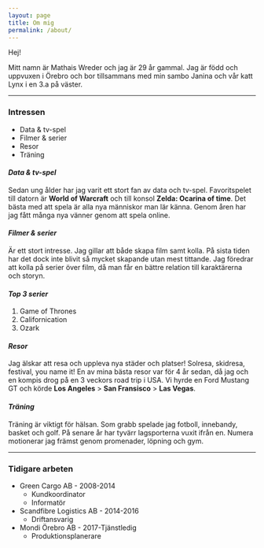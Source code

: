 ```yaml
---
layout: page
title: Om mig
permalink: /about/
---
```


Hej!

Mitt namn är Mathais Wreder och jag är 29 år gammal. Jag är född och uppvuxen i Örebro och bor tillsammans med min sambo Janina och vår katt Lynx i en 3.a på väster.
<hr>

### Intressen

* Data & tv-spel
* Filmer & serier
* Resor
* Träning

#### **_Data & tv-spel_**
Sedan ung ålder har jag varit ett stort fan av data och tv-spel. Favoritspelet till datorn är **World of Warcraft** och till konsol **Zelda: Ocarina of time**. Det bästa med att spela är alla nya människor man lär känna. Genom åren har jag fått många nya vänner genom att spela online.

#### **_Filmer & serier_** 
Är ett stort intresse. Jag gillar att både skapa film samt kolla. På sista tiden har det dock inte blivit så mycket skapande utan mest tittande.
Jag föredrar att kolla på serier över film, då man får en bättre relation till karaktärerna och storyn.

#### _Top 3 serier_       
1. Game of Thrones
2. Californication
3. Ozark

#### **_Resor_**
Jag älskar att resa och uppleva nya städer och platser! Solresa, skidresa, festival, you name it!
En av mina bästa resor var för 4 år sedan, då jag och en kompis drog på en 3 veckors road trip i USA.
Vi hyrde en Ford Mustang GT och körde **Los Angeles** > **San Fransisco** > **Las Vegas**.

#### **_Träning_**
Träning är viktigt för hälsan. Som grabb spelade jag fotboll, innebandy, basket och golf. På senare år har tyvärr lagsporterna vuxit ifrån en.
Numera motionerar jag främst genom promenader, löpning och gym. 
<hr>  

### Tidigare arbeten
* Green Cargo AB - 2008-2014
    * Kundkoordinator
    * Informatör
* Scandfibre Logistics AB - 2014-2016
    * Driftansvarig
* Mondi Örebro AB - 2017-Tjänstledig
    * Produktionsplanerare 

